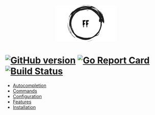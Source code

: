 <p align="center">
    <img
      alt="ff"
      src="https://raw.githubusercontent.com/sensorario/ff/master/logo.png"
    />
</p>

# [![GitHub version](https://badge.fury.io/gh/sensorario%2Fff.svg)](https://github.com/sensorario/ff/releases) [![Go Report Card](https://goreportcard.com/badge/github.com/sensorario/ff)](https://goreportcard.com/report/github.com/sensorario/ff) [![Build Status](https://travis-ci.org/sensorario/ff.svg?branch=master)](https://travis-ci.org/sensorario/ff)

 * [Autocompletion](doc/autocompletion.md)
 * [Commands](doc/commands.md)
 * [Configuration](doc/configuration.md)
 * [Features](doc/features.md)
 * [Installation](doc/install.md)
